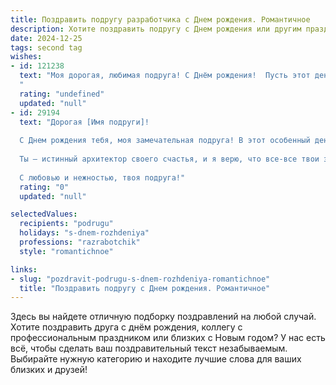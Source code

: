 ```yaml
---
title: Поздравить подругу разработчика c Днем рождения. Романтичное
description: Хотите поздравить подругу c Днем рождения или другим праздником? Наш ИИ создаст незабываемое поздравление, а вы обязательно выделитесь среди других.  
date: 2024-12-25
tags: second tag
wishes:
- id: 121238
  text: "Моя дорогая, любимая подруга! С Днём рождения!  Пусть этот день будет полон света, радости и нежности, как и все твои творения – ведь ты настоящий разработчик чудес, способный сотворить красоту и гармонию из самых сложных кодов.  Пусть твоя жизнь будет столь же прекрасна и безупречна, как и твой код,  а сердце всегда наполнено любовью и вдохновением.  Я бесконечно ценю тебя и нашу дружбу!  Счастья тебе, моя дорогая!
  "
  rating: "undefined"
  updated: "null"
- id: 29194
  text: "Дорогая [Имя подруги]!
  
  С Днем рождения тебя, моя замечательная подруга! В этот особенный день хочу пожелать тебе, чтобы каждый новый код, который ты пишешь, был таким же идеальным, как наши с тобой мгновения вместе. Пусть разработка твоих идей приносит не только успех, но и радость, а каждый новый проект становится шагом к мечте.
  
  Ты – истинный архитектор своего счастья, и я верю, что все-все твои задумки сбудутся! Желаю тебе вдохновения, а в жизни пусть будет столько же ярких моментов, сколько строк в твоем любимом языке программирования.
  
  С любовью и нежностью, твоя подруга!"
  rating: "0"
  updated: "null"

selectedValues:
  recipients: "podrugu"
  holidays: "s-dnem-rozhdeniya"
  professions: "razrabotchik"
  style: "romantichnoe"

links:
- slug: "pozdravit-podrugu-s-dnem-rozhdeniya-romantichnoe"
  title: "Поздравить подругу c Днем рождения. Романтичное"
---
```


Здесь вы найдете отличную подборку поздравлений на любой случай. 
Хотите поздравить друга с днём рождения, коллегу с профессиональным праздником или близких с Новым годом? У нас есть всё, чтобы сделать ваш поздравительный текст незабываемым. Выбирайте нужную категорию и находите лучшие слова для ваших близких и друзей!
